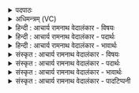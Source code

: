 <details><summary>पदपाठः</summary>

त꣢म्। वः꣣। सखायः। स। खायः। म꣡दा꣢꣯य। पु꣣नान꣢म्। अ꣣भि꣢। गा꣣यत। शि꣡शु꣢꣯म्। न। ह꣡व्यैः꣢꣯। स्व꣣दयन्त। गूर्ति꣡भिः꣢। १०९८।
</details>

<details><summary>अधिमन्त्रम् (VC)</summary>

- पवमानः सोमः
- पर्वतनारदौ काण्वौ
- उष्णिक्
- ऋषभः
</details>

<details><summary>हिन्दी : आचार्य रामनाथ वेदालंकार - विषयः</summary>

प्रथम ऋचा पूर्वार्चिक में ५६९ क्रमाङ्क पर परमात्मा के विषय में व्याख्यात हुई थी। यहाँ भी प्रकारान्तर से उसी विषय का वर्णन करते हैं।
</details>

<details><summary>हिन्दी : आचार्य रामनाथ वेदालंकार - पदार्थः</summary>

पदार्थान्वयभाषाः -  हे (सखायः) साथियो ! (वः मदाय) अपनी आनन्दप्राप्ति एवं उत्साहप्राप्ति के लिए, तुम (तम्) उस प्रसिद्ध (पुनानम्) पवित्र करनेवाले जगत्पति सोम परमेश्वर को (अभि) लक्ष्य करके (गायत) स्तुतिगीत गाओ। अन्य लोग भी उसे (गूर्तिभिः) अपने पुरुषार्थों से (स्वदयन्त) प्रसन्न किया करें, (शिशुं न) जैसे शिशुरूप यज्ञाग्नि को (हव्यैः) हवियों से तृप्त किया जाता है ॥१॥ यहाँ उपमालङ्कार है ॥१॥
</details>

<details><summary>हिन्दी : आचार्य रामनाथ वेदालंकार - भावार्थः</summary>

भावार्थभाषाः -  जैसे यज्ञाग्नि हवियों से जागता है,वैसे परमात्मा मनुष्य के पुरुषार्थों से प्रसन्न होता है। सबको चाहिए कि उसके स्तुतिगीत गाते हुए अपने जीवन को उन्नत करें ॥१॥
</details>

<details><summary>संस्कृत : आचार्य रामनाथ वेदालंकार - विषयः</summary>

तत्र प्रथमा ऋक् पूर्वार्चिके ५६९ क्रमाङ्के परमात्मविषये व्याख्याता। अत्रापि प्रकारान्तरेण स एव विषयो वर्ण्यते।
</details>

<details><summary>संस्कृत : आचार्य रामनाथ वेदालंकार - पदार्थः</summary>

पदार्थान्वयभाषाः -  हे (सखायः) सुहृदः ! (वः मदाय) युष्माकम् आनन्दप्राप्तये उत्साहप्राप्तये च, यूयम् (तम्) प्रसिद्धम् (पुनानम्) पवित्रयन्तं सोमं जगत्पतिं परमेश्वरम् (अभि) अभिलक्ष्य (गायत) स्तुतिगीतानि प्रोच्चारयत। अन्येऽपि जनाः तम् (गूर्तिभिः) उद्यमैः, पुरुषार्थैः। [गुरी उद्यमने, तुदादिः। ततः क्तिच्।] (स्वदयन्त) प्रसादयन्तु, कथमिव ? (शिशुं न) शिशुं यज्ञाग्निं यथा (हव्यैः) हविर्भिः (स्वदयन्ति) तर्पयन्ति तथा ॥१॥ अत्रोपमालङ्कारः ॥१॥
</details>

<details><summary>संस्कृत : आचार्य रामनाथ वेदालंकार - भावार्थः</summary>

भावार्थभाषाः -  यथा यज्ञाग्निर्हविर्भिर्जागर्ति तथा परमात्मा मनुष्यस्य पुरुषार्थैः प्रसीदति। तस्य स्तुतिगीतानि गायद्भिः सर्वैः स्वजीवनमुन्नेतव्यम् ॥१॥
</details>

<details><summary>संस्कृत : आचार्य रामनाथ वेदालंकार - पादटिप्पनी</summary>

टिप्पणी:   १. ऋ० ९।१०५।१,‘हव्यैः’ इत्यत्र ‘य॒ज्ञैः’। साम० ५६९।
</details>
